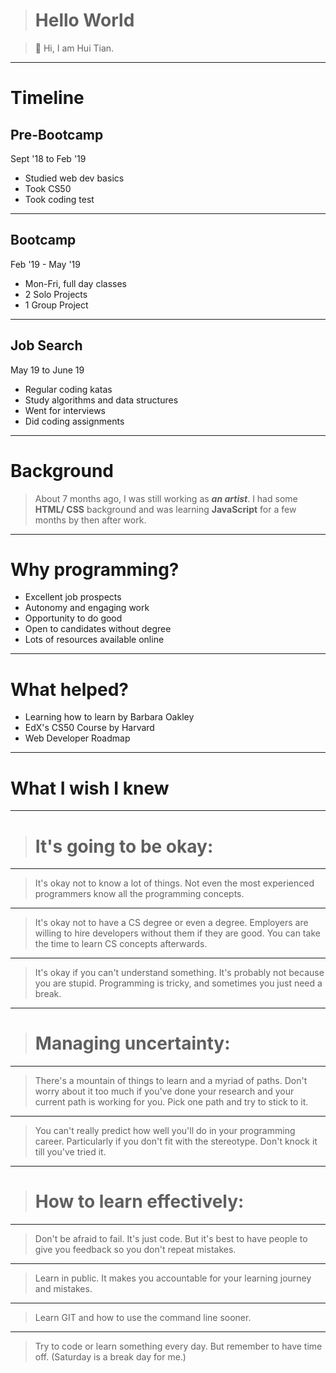 ># Hello World

>👋 Hi, I am Hui Tian.

---

# Timeline
## Pre-Bootcamp
Sept '18 to Feb '19
- Studied web dev basics
- Took CS50
- Took coding test

---

## Bootcamp
Feb '19 - May '19
- Mon-Fri, full day classes
- 2 Solo Projects
- 1 Group Project

---

## Job Search
May 19 to June 19
- Regular coding katas
- Study algorithms and data structures
- Went for interviews
- Did coding assignments

---
# Background
> About 7 months ago, I was still working as ***an artist***. I had some **HTML/ CSS** background and was learning **JavaScript** for a few months by then after work.

---

# Why programming?

- Excellent job prospects
- Autonomy and engaging work
- Opportunity to do good
- Open to candidates without degree
- Lots of resources available online

---

# What helped?
- Learning how to learn by Barbara Oakley
- EdX's CS50 Course by Harvard
- Web Developer Roadmap​

---

# What I wish I knew

---

># It's going to be okay:

---

>It's okay not to know a lot of things. Not even the most experienced programmers know all the programming concepts.

---

>It's okay not to have a CS degree or even a degree. Employers are willing to hire developers without them if they are good. You can take the time to learn CS concepts afterwards.

---

>It's okay if you can't understand something. It's probably not because you are stupid. Programming is tricky, and sometimes you just need a break.

---

># Managing uncertainty:

---

>There's a mountain of things to learn and a myriad of paths. Don't worry about it too much if you've done your research and your current path is working for you. Pick one path and try to stick to it.

---

>You can't really predict how well you'll do in your programming career. Particularly if you don't fit with the stereotype. Don't knock it till you've tried it.

---

># How to learn effectively:

---

>Don't be afraid to fail. It's just code. But it's best to have people to give you feedback so you don't repeat mistakes.

---

>Learn in public. It makes you accountable for your learning journey and mistakes.

---

>Learn GIT and how to use the command line sooner. 

---

>Try to code or learn something every day. But remember to have time off. (Saturday is a break day for me.)
